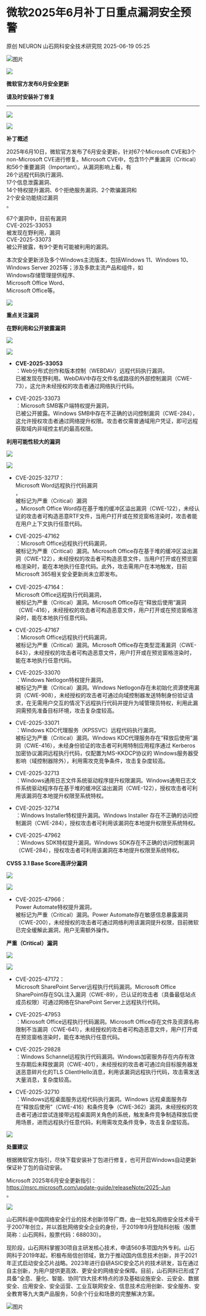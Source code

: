 #  微软2025年6月补丁日重点漏洞安全预警  
原创 NEURON  山石网科安全技术研究院   2025-06-19 05:25  
  
![图片](https://mmbiz.qpic.cn/sz_mmbiz_gif/NGIAw2Z6vnLzibrp7C4HmazCNIQXMJIRxvbibNMMmxDGrTN0Z9ibYzXnSNKobTzADCPgdo1b7ukKNARFEicHqQiajWw/640?wx_fmt=gif&from=appmsg&wxfrom=5&wx_lazy=1&wx_co=1&tp=webp "")  
  
  
![](https://mmbiz.qpic.cn/mmbiz_png/NGIAw2Z6vnLSsTccx7j0fJVU0OOoqKA8Jb8ZACqDjPdMzgicp2SzdZ19mFnVcBO53s1uA2cSfarQkwibVUeCeH9w/640?wx_fmt=other&wxfrom=5&wx_lazy=1&wx_co=1&tp=webp "")  
  
  
**微软官方发布6月安全更新‍**  
  
**请及时安装补丁修复‍**  
  
****  
  
![](https://mmbiz.qpic.cn/mmbiz_jpg/NGIAw2Z6vnLKuKAwMiaYedpTAYugKibaTBsHzf5pDuztECgfIgOfpG5DRF31jzhosMEj23dlx186q0zgLaIZj9lA/640?wx_fmt=other&wxfrom=5&wx_lazy=1&wx_co=1&tp=webp "")  
  
  
  
![](https://mmbiz.qpic.cn/mmbiz_png/NGIAw2Z6vnLSsTccx7j0fJVU0OOoqKA8lvpAJHElQA6DiaJniaZb0daO3Kppz9ndV9Z2hHsjMuH61r2hu0jesGSg/640?wx_fmt=other&wxfrom=5&wx_lazy=1&wx_co=1&tp=webp "")  
  
**补丁概述**  
  
2025年6月10日，微软官方发布了6月安全更新，针对67个Microsoft CVE和3个non-Microsoft CVE进行修复。Microsoft CVE中，包含11个严重漏洞（Critical）和56个重要漏洞（Important）。从漏洞影响上看，有  
26个远程代码执行漏洞、  
17个信息泄露漏洞、  
14个特权提升漏洞、6个拒绝服务漏洞、2个欺骗漏洞和  
2个安全功能绕过漏洞  
。  
  
  
67个漏洞中，目前有漏洞  
CVE-2025-33053  
被发现在野利用，漏洞  
CVE-2025-33073  
被公开披露，有9个更有可能被利用的漏洞。  
  
  
本次安全更新涉及多个Windows主流版本，包括Windows 11、Windows 10、Windows Server 2025等；涉及多款主流产品和组件，如  
Windows存储管理提供程序、  
Microsoft Office Word、  
Microsoft Office等。  
  
  
![](https://mmbiz.qpic.cn/mmbiz_png/NGIAw2Z6vnLSsTccx7j0fJVU0OOoqKA8lvpAJHElQA6DiaJniaZb0daO3Kppz9ndV9Z2hHsjMuH61r2hu0jesGSg/640?wx_fmt=other&wxfrom=5&wx_lazy=1&wx_co=1&tp=webp "")  
  
**重点关注漏洞**  
  
  
**在野利用和公开披露漏洞**  
  
![](https://mmbiz.qpic.cn/mmbiz_png/NGIAw2Z6vnLSsTccx7j0fJVU0OOoqKA8WFHRW8Evk0zcqAPJSmSRktqm69UXCNGtz8L1sz1g1Wg3sEYViamG90Q/640?wx_fmt=other&wxfrom=5&wx_lazy=1&wx_co=1&tp=webp "")  
  
![](https://mmbiz.qpic.cn/mmbiz_png/Gw8FuwXLJnTfMOfAdwgfxscBKx95ngGPdJNhNkP4bQddMcSvx4RlR4GvbAsFo6oHrH4ZDaVIgKIzhAzHCpOGVg/640?wx_fmt=png&from=appmsg "")  
- **CVE-2025-33053**  
：Web分布式创作和版本控制（WEBDAV）远程代码执行漏洞，  
已被发现在野利用。WebDAV中存在文件名或路径的外部控制漏洞（CWE-73），这允许未经授权的攻击者通过网络执行代码。  
  
- CVE-2025-33073  
：Microsoft SMB客户端特权提升漏洞，  
已被公开披露。Windows SMB中存在不正确的访问控制漏洞（CWE-284），这允许授权攻击者通过网络提升权限。攻击者仅需普通域用户凭证，即可远程获取域内非域控主机的最高权限。  
  
**利用可能性较大的漏洞**  
  
![](https://mmbiz.qpic.cn/mmbiz_png/NGIAw2Z6vnLSsTccx7j0fJVU0OOoqKA8WFHRW8Evk0zcqAPJSmSRktqm69UXCNGtz8L1sz1g1Wg3sEYViamG90Q/640?wx_fmt=other&wxfrom=5&wx_lazy=1&wx_co=1&tp=webp "")  
  
![](https://mmbiz.qpic.cn/mmbiz_png/Gw8FuwXLJnTfMOfAdwgfxscBKx95ngGPCCj4375Mkcn34m4pYtusX7yU96A9IYKjGGqgP2JzNcqImFOWNzTuvw/640?wx_fmt=png&from=appmsg "")  
- CVE-2025-32717：  
Microsoft Word远程执行代码漏洞  
，  
被标记为严重（Critical）漏洞  
。Microsoft Office Word存在基于堆的缓冲区溢出漏洞（CWE-122），未经认证的攻击者可构造恶意RTF文件，当用户打开或在预览窗格渲染时，攻击者能在用户上下文执行任意代码。  
  
- CVE-2025-47162  
：Microsoft Office远程执行代码漏洞，  
被标记为严重（Critical）漏洞。Microsoft Office存在基于堆的缓冲区溢出漏洞（CWE-122），未经授权的攻击者可构造恶意文件，当用户打开或在预览窗格渲染时，能在本地执行任意代码。此外，攻击需用户在本地触发，目前Microsoft 365相关安全更新尚未立即发布。  
  
- CVE-2025-47164：  
Microsoft Office远程执行代码漏洞，  
被标记为严重（Critical）漏洞。Microsoft Office存在“释放后使用”漏洞（CWE-416），未经授权的攻击者可构造恶意文件，用户打开或在预览窗格渲染时，能在本地执行任意代码。  
  
- CVE-2025-47167  
：Microsoft Office远程执行代码漏洞，  
被标记为严重（Critical）漏洞。Microsoft Office存在类型混淆漏洞（CWE-843），未经授权的攻击者可构造恶意文件，用户打开或在预览窗格渲染时，能在本地执行任意代码。  
  
- CVE-2025-33070  
：Windows Netlogon特权提升漏洞，  
被标记为严重（Critical）漏洞。Windows Netlogon存在未初始化资源使用漏洞（CWE-908），未经授权的攻击者可通过向域控制器发送特制身份验证请求，在无需用户交互的情况下远程执行代码并提升为域管理员特权，利用此漏洞需预先准备目标环境，攻击复杂度较高。  
  
- CVE-2025-33071  
：Windows KDC代理服务（KPSSVC）远程代码执行漏洞，  
被标记为严重（Critical）漏洞。Windows KDC代理服务存在“释放后使用”漏洞（CWE-416），未经身份验证的攻击者可利用特制应用程序通过 Kerberos加密协议漏洞远程执行代码，仅配置为MS-KKDCP协议的 Windows服务器受影响（域控制器除外），利用需攻克竞争条件，攻击复杂度较高。  
  
- CVE-2025-32713  
：Windows通用日志文件系统驱动程序提升权限漏洞。Windows通用日志文件系统驱动程序存在基于堆的缓冲区溢出漏洞（CWE-122），授权攻击者可利用该漏洞在本地提升权限至系统特权。  
  
- CVE-2025-32714  
：Windows Installer特权提升漏洞。Windows Installer 存在不正确的访问控制漏洞（CWE-284），授权攻击者可利用该漏洞在本地提升权限至系统特权。  
  
- CVE-2025-47962  
：Windows SDK特权提升漏洞。Windows SDK存在不正确的访问控制漏洞（CWE-284），授权攻击者可利用该漏洞在本地提升权限至系统特权。  
  
**CVSS 3.1 Base Score高评分漏洞**  
  
![](https://mmbiz.qpic.cn/mmbiz_png/NGIAw2Z6vnLSsTccx7j0fJVU0OOoqKA8WFHRW8Evk0zcqAPJSmSRktqm69UXCNGtz8L1sz1g1Wg3sEYViamG90Q/640?wx_fmt=other&wxfrom=5&wx_lazy=1&wx_co=1&tp=webp "")  
  
![](https://mmbiz.qpic.cn/mmbiz_png/Gw8FuwXLJnTfMOfAdwgfxscBKx95ngGPvw3tHWlDnNCTMdlkzhnww6oibArMx4Fkv43edibJyvuZr6BYGpH0zicQQ/640?wx_fmt=png&from=appmsg "")  
- CVE-2025-47966：  
Power Automate特权提升漏洞，  
被标记为严重（Critical）漏洞。Power Automate存在敏感信息暴露漏洞（CWE-200），未经授权的攻击者可通过网络利用该漏洞提升权限，目前微软已完全缓解此漏洞，用户无需额外操作。  
  
**严重（Critical）漏洞**  
  
![](https://mmbiz.qpic.cn/mmbiz_png/NGIAw2Z6vnLSsTccx7j0fJVU0OOoqKA8WFHRW8Evk0zcqAPJSmSRktqm69UXCNGtz8L1sz1g1Wg3sEYViamG90Q/640?wx_fmt=other&wxfrom=5&wx_lazy=1&wx_co=1&tp=webp "")  
  
![](https://mmbiz.qpic.cn/mmbiz_png/Gw8FuwXLJnTfMOfAdwgfxscBKx95ngGPvsXeuqNXlAhjZ5aGnyO9aicvJyqaYvObXLSEAEvOHdQEbSrETbrSqqw/640?wx_fmt=png&from=appmsg "")  
- CVE-2025-47172：  
Microsoft SharePoint Server远程执行代码漏洞。Microsoft Office SharePoint存在SQL注入漏洞（CWE-89），已认证的攻击者（具备最低站点成员权限）可通过网络在SharePoint Server上远程执行代码。  
  
- CVE-2025-47953  
：Microsoft Office远程执行代码漏洞。Microsoft Office存在文件及资源名称限制不当漏洞（CWE-641），未经授权的攻击者可构造恶意文件，用户打开或在预览窗格渲染时，能在本地执行任意代码。  
  
- CVE-2025-29828  
：Windows Schannel远程执行代码漏洞。Windows加密服务存在内存有效生存期后未释放漏洞（CWE-401），未经授权的攻击者可通过向目标服务器发送恶意碎片化的TLS ClientHello消息，利用该漏洞远程执行代码，攻击需发送大量消息，复杂度较高。  
  
- CVE-2025-32710  
：Windows远程桌面服务远程代码执行漏洞。Windows 远程桌面服务存在“释放后使用”（CWE-416）和条件竞争（CWE-362）漏洞，未经授权的攻击者可通过尝试连接带远程桌面网关角色的系统，触发条件竞争制造释放后使用场景，进而远程执行任意代码，利用需攻克条件竞争，攻击复杂度较高。  
  
![](https://mmbiz.qpic.cn/mmbiz_png/NGIAw2Z6vnLSsTccx7j0fJVU0OOoqKA8lvpAJHElQA6DiaJniaZb0daO3Kppz9ndV9Z2hHsjMuH61r2hu0jesGSg/640?wx_fmt=other&wxfrom=5&wx_lazy=1&wx_co=1&tp=webp "")  
  
**处置建议**  
  
根据微软官方指引，尽快下载安装补丁包进行修复，也可开启Windows自动更新保证补丁包的自动安装。  
  
Microsoft 2025年6月安全更新指引：  
https://msrc.microsoft.com/update-guide/releaseNote/2025-Jun  
。  
  
![](https://mmbiz.qpic.cn/mmbiz_png/NGIAw2Z6vnLSsTccx7j0fJVU0OOoqKA8KrXv9sZf93yt4huq2kARyZSgmdnic40GayohIYiaD2FAkkAqJehJSMtQ/640?wx_fmt=other&wxfrom=5&wx_lazy=1&wx_co=1&tp=webp "")  
  
山石网科是中国网络安全行业的技术创新领导厂商，由一批知名网络安全技术骨干于2007年创立，并以首批网络安全企业的身份，于2019年9月登陆科创板（股票简称：山石网科，股票代码：688030）。  
  
现阶段，山石网科掌握30项自主研发核心技术，申请560多项国内外专利。山石网科于2019年起，积极布局信创领域，致力于推动国内信息技术创新，并于2021年正式启动安全芯片战略。2023年进行自研ASIC安全芯片的技术研发，旨在通过自主创新，为用户提供更高效、更安全的网络安全保障。目前，山石网科已形成了具备“全息、量化、智能、协同”四大技术特点的涉及基础设施安全、云安全、数据安全、应用安全、安全运营、工业互联网安全、信息技术应用创新、安全服务、安全教育等九大类产品服务，50余个行业和场景的完整解决方案。  
  
![图片](https://mmbiz.qpic.cn/sz_mmbiz_gif/NGIAw2Z6vnLzibrp7C4HmazCNIQXMJIRxPibycdiaNQCI4PNojUk3eYCQDZs6c5zNMUkq7yFNeYQIxicAV33eHNdFA/640?wx_fmt=gif&from=appmsg&wxfrom=5&wx_lazy=1&wx_co=1&tp=webp "")  
  
  
